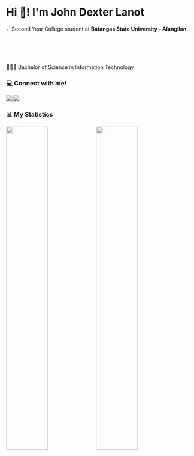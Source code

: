 # Hi 👋! I'm John Dexter Lanot

<img width="2%" src="https://upload.wikimedia.org/wikipedia/commons/thumb/7/7b/BatStateU_NEU_Logo.png/1024px-BatStateU_NEU_Logo.png"/> Second Year College student at **Batangas State University - Alangilan**.

👨🏽‍💻 Bachelor of Science in Information Technology

### 💻 Connect with me!

<a href="https://www.facebook.com/juandexterlanot/"><img align="left" src="https://img.shields.io/badge/Facebook-3b5998?style=for-the-badge&logo=facebook&logoColor=white"></a>&nbsp;
<a href="https://github.com/dexterlanot"><img align="left" src="https://img.shields.io/badge/Github-f5f5f5?style=for-the-badge&logo=Github&logoColor=black"></a>&nbsp;

### 📊 My Statistics

<img align="left" width="47%" src="https://github-readme-stats.vercel.app/api?username=dexterlanot&show_icons=true&theme=dracula"/>

<img align="left" width="47%" src="https://github-readme-stats.vercel.app/api/top-langs/?username=dexterlanot&layout=compact"/>
